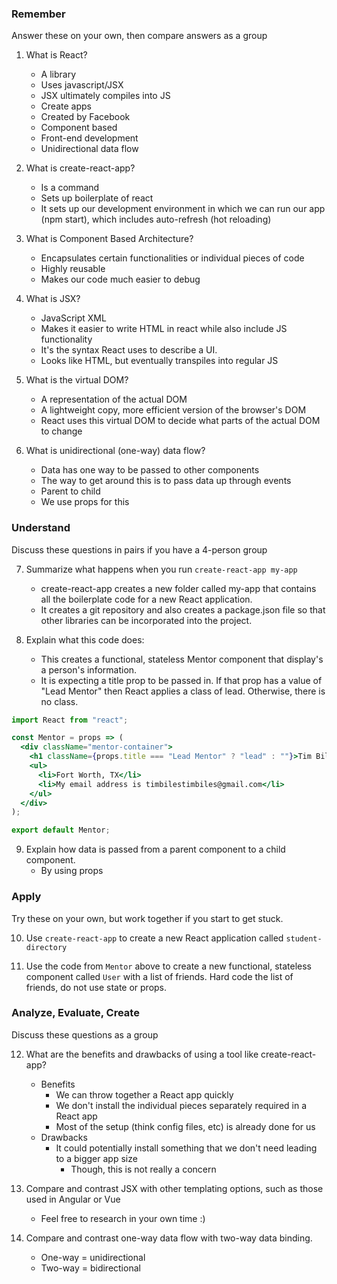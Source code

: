 ### Remember

Answer these on your own, then compare answers as a group

1.  What is React?
    - A library
    - Uses javascript/JSX
    - JSX ultimately compiles into JS
    - Create apps 
    - Created by Facebook
    - Component based
    - Front-end development
    - Unidirectional data flow

2.  What is create-react-app?
    - Is a command
    - Sets up boilerplate of react
    - It sets up our development environment in which we can run our app (npm start), which includes auto-refresh (hot reloading)

3.  What is Component Based Architecture?
    - Encapsulates certain functionalities or individual pieces of code
    - Highly reusable 
    - Makes our code much easier to debug

4.  What is JSX?
    - JavaScript XML
    - Makes it easier to write HTML in react while also include JS functionality
    - It's the syntax React uses to describe a UI.
    - Looks like HTML, but eventually transpiles into regular JS

5.  What is the virtual DOM?
    - A representation of the actual DOM
    - A lightweight copy, more efficient version of the browser's DOM
    - React uses this virtual DOM to decide what parts of the actual DOM to change

6.  What is unidirectional (one-way) data flow?
    - Data has one way to be passed to other components
    - The way to get around this is to pass data up through events
    - Parent to child
    - We use props for this

### Understand

Discuss these questions in pairs if you have a 4-person group

7.  Summarize what happens when you run `create-react-app my-app`
    - create-react-app creates a new folder called my-app that contains all the boilerplate code for a new React application. 
    - It creates a git repository and also creates a package.json file so that other libraries can be incorporated into the project.

8.  Explain what this code does:
    - This creates a functional, stateless Mentor component that display's a person's information. 
    - It is expecting a title prop to be passed in. If that prop has a value of "Lead Mentor" then React applies a class of lead. Otherwise, there is no class.

```jsx
import React from "react";

const Mentor = props => (
  <div className="mentor-container">
    <h1 className={props.title === "Lead Mentor" ? "lead" : ""}>Tim Biles</h1>
    <ul>
      <li>Fort Worth, TX</li>
      <li>My email address is timbilestimbiles@gmail.com</li>
    </ul>
  </div>
);

export default Mentor;
```

9.  Explain how data is passed from a parent component to a child component.
    - By using props

### Apply

Try these on your own, but work together if you start to get stuck.

10.  Use `create-react-app` to create a new React application called `student-directory`

11.  Use the code from `Mentor` above to create a new functional, stateless component called `User` with a list of friends. Hard code the list of friends, do not use state or props.

### Analyze, Evaluate, Create

Discuss these questions as a group

12. What are the benefits and drawbacks of using a tool like create-react-app?
    - Benefits
      - We can throw together a React app quickly
      - We don't install the individual pieces separately required in a React app
      - Most of the setup (think config files, etc) is already done for us
    - Drawbacks
      - It could potentially install something that we don't need leading to a bigger app size
        - Though, this is not really a concern

13. Compare and contrast JSX with other templating options, such as those used in Angular or Vue
    - Feel free to research in your own time :)

14. Compare and contrast one-way data flow with two-way data binding.
    - One-way = unidirectional
    - Two-way = bidirectional
